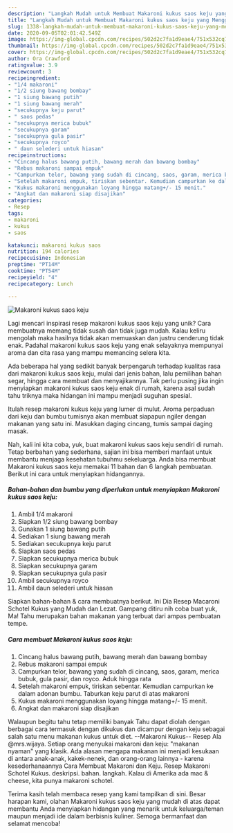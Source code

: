 ```yaml
---
description: "Langkah Mudah untuk Membuat Makaroni kukus saos keju yang Menggugah Selera"
title: "Langkah Mudah untuk Membuat Makaroni kukus saos keju yang Menggugah Selera"
slug: 1338-langkah-mudah-untuk-membuat-makaroni-kukus-saos-keju-yang-menggugah-selera
date: 2020-09-05T02:01:42.549Z
image: https://img-global.cpcdn.com/recipes/502d2c7fa1d9eae4/751x532cq70/makaroni-kukus-saos-keju-foto-resep-utama.jpg
thumbnail: https://img-global.cpcdn.com/recipes/502d2c7fa1d9eae4/751x532cq70/makaroni-kukus-saos-keju-foto-resep-utama.jpg
cover: https://img-global.cpcdn.com/recipes/502d2c7fa1d9eae4/751x532cq70/makaroni-kukus-saos-keju-foto-resep-utama.jpg
author: Ora Crawford
ratingvalue: 3.9
reviewcount: 3
recipeingredient:
- "1/4 makaroni"
- "1/2 siung bawang bombay"
- "1 siung bawang putih"
- "1 siung bawang merah"
- "secukupnya keju parut"
- " saos pedas"
- "secukupnya merica bubuk"
- "secukupnya garam"
- "secukupnya gula pasir"
- "secukupnya royco"
- " daun selederi untuk hiasan"
recipeinstructions:
- "Cincang halus bawang putih, bawang merah dan bawang bombay"
- "Rebus makaroni sampai empuk"
- "Campurkan telor, bawang yang sudah di cincang, saos, garam, merica bubuk, gula pasir, dan royco. Aduk hingga rata"
- "Setelah makaroni empuk, tiriskan sebentar. Kemudian campurkan ke dalam adonan bumbu. Taburkan keju parut di atas makaroni"
- "Kukus makaroni menggunakan loyang hingga matang+/- 15 menit."
- "Angkat dan makaroni siap disajikan"
categories:
- Resep
tags:
- makaroni
- kukus
- saos

katakunci: makaroni kukus saos 
nutrition: 194 calories
recipecuisine: Indonesian
preptime: "PT14M"
cooktime: "PT54M"
recipeyield: "4"
recipecategory: Lunch

---
```



![Makaroni kukus saos keju](https://img-global.cpcdn.com/recipes/502d2c7fa1d9eae4/751x532cq70/makaroni-kukus-saos-keju-foto-resep-utama.jpg)

Lagi mencari inspirasi resep makaroni kukus saos keju yang unik? Cara membuatnya memang tidak susah dan tidak juga mudah. Kalau keliru mengolah maka hasilnya tidak akan memuaskan dan justru cenderung tidak enak. Padahal makaroni kukus saos keju yang enak selayaknya mempunyai aroma dan cita rasa yang mampu memancing selera kita.

Ada beberapa hal yang sedikit banyak berpengaruh terhadap kualitas rasa dari makaroni kukus saos keju, mulai dari jenis bahan, lalu pemilihan bahan segar, hingga cara membuat dan menyajikannya. Tak perlu pusing jika ingin menyiapkan makaroni kukus saos keju enak di rumah, karena asal sudah tahu triknya maka hidangan ini mampu menjadi suguhan spesial.

Itulah resep makaroni kukus keju yang lumer di mulut. Aroma perpaduan dari keju dan bumbu tumisnya akan membuat siapapun ngiler dengan makanan yang satu ini. Masukkan daging cincang, tumis sampai daging masak.


Nah, kali ini kita coba, yuk, buat makaroni kukus saos keju sendiri di rumah. Tetap berbahan yang sederhana, sajian ini bisa memberi manfaat untuk membantu menjaga kesehatan tubuhmu sekeluarga. Anda bisa membuat Makaroni kukus saos keju memakai 11 bahan dan 6 langkah pembuatan. Berikut ini cara untuk menyiapkan hidangannya.

<!--inarticleads1-->

##### Bahan-bahan dan bumbu yang diperlukan untuk menyiapkan Makaroni kukus saos keju:

1. Ambil 1/4 makaroni
1. Siapkan 1/2 siung bawang bombay
1. Gunakan 1 siung bawang putih
1. Sediakan 1 siung bawang merah
1. Sediakan secukupnya keju parut
1. Siapkan  saos pedas
1. Siapkan secukupnya merica bubuk
1. Siapkan secukupnya garam
1. Siapkan secukupnya gula pasir
1. Ambil secukupnya royco
1. Ambil  daun selederi untuk hiasan


Siapkan bahan-bahan &amp; cara membuatnya berikut. Ini Dia Resep Macaroni Schotel Kukus yang Mudah dan Lezat. Gampang ditiru nih coba buat yuk, Ma! Tahu merupakan bahan makanan yang terbuat dari ampas pembuatan tempe. 

<!--inarticleads2-->

##### Cara membuat Makaroni kukus saos keju:

1. Cincang halus bawang putih, bawang merah dan bawang bombay
1. Rebus makaroni sampai empuk
1. Campurkan telor, bawang yang sudah di cincang, saos, garam, merica bubuk, gula pasir, dan royco. Aduk hingga rata
1. Setelah makaroni empuk, tiriskan sebentar. Kemudian campurkan ke dalam adonan bumbu. Taburkan keju parut di atas makaroni
1. Kukus makaroni menggunakan loyang hingga matang+/- 15 menit.
1. Angkat dan makaroni siap disajikan


Walaupun begitu tahu tetap memiliki banyak Tahu dapat diolah dengan berbagai cara termasuk dengan dikukus dan dicampur dengan keju sebagai salah satu menu makanan kukus untuk diet. --Makaroni Kukus-- Resep Ala @mrs.wijaya. Setiap orang menyukai makaroni dan keju: &#34;makanan nyaman&#34; yang klasik. Ada alasan mengapa makanan ini menjadi kesukaan di antara anak-anak, kakek-nenek, dan orang-orang lainnya - karena kesederhanaannya Cara Membuat Makaroni dan Keju. Resep Makaroni Schotel Kukus. deskripsi. bahan. langkah. Kalau di Amerika ada mac &amp; cheese, kita punya makaroni schotel. 

Terima kasih telah membaca resep yang kami tampilkan di sini. Besar harapan kami, olahan Makaroni kukus saos keju yang mudah di atas dapat membantu Anda menyiapkan hidangan yang menarik untuk keluarga/teman maupun menjadi ide dalam berbisnis kuliner. Semoga bermanfaat dan selamat mencoba!
